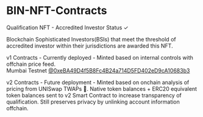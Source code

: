 # BIN-NFT-Contracts
Qualification NFT - Accredited Investor Status ✓

Blockchain Sophisticated Investors(BSIs) that meet the threshold of accredited investor within their jurisdictions are awarded this NFT.

v1 Contracts - Currently deployed - Minted based on internal controls with offchain price feed. <br>
Mumbai Testnet <a href="https://mumbai.polygonscan.com/address/0xeBA49D4f5B8Fc4B24a714D5FD402eD9cA10683b3">@0xeBA49D4f5B8Fc4B24a714D5FD402eD9cA10683b3</a>

v2 Contracts - Future deployment - Minted based on onchain analysis of pricing from UNISwap TWAPs 🦄. Native token balances + ERC20 equivalent token balances sent to v2 Smart Contract to increase transparency of qualification. Still preserves privacy by unlinking account information offchain.
